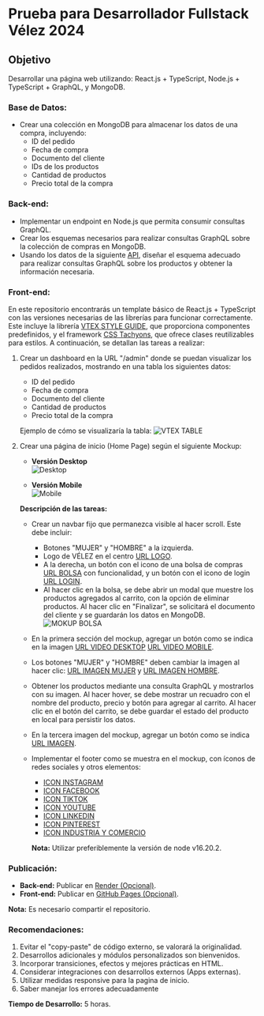 # Prueba para Desarrollador Fullstack Vélez 2024

## Objetivo
Desarrollar una página web utilizando: React.js + TypeScript, Node.js + TypeScript + GraphQL, y MongoDB.

### Base de Datos:
- Crear una colección en MongoDB para almacenar los datos de una compra, incluyendo:
    - ID del pedido
    - Fecha de compra
    - Documento del cliente
    - IDs de los productos
    - Cantidad de productos
    - Precio total de la compra

### Back-end:
- Implementar un endpoint en Node.js que permita consumir consultas GraphQL.
- Crear los esquemas necesarios para realizar consultas GraphQL sobre la colección de compras en MongoDB.
- Usando los datos de la siguiente [API](https://qacuerosvelez.vtexcommercestable.com.br/api/catalog_system/pub/products/search/), diseñar el esquema adecuado para realizar consultas GraphQL sobre los productos y obtener la información necesaria.

### Front-end:
En este repositorio encontrarás un template básico de React.js + TypeScript con las versiones necesarias de las librerías para funcionar correctamente. Este incluye la librería [VTEX STYLE GUIDE](https://styleguide.vtex.com/), que proporciona componentes predefinidos, y el framework [CSS Tachyons](https://tachyons.io/#style), que ofrece clases reutilizables para estilos. A continuación, se detallan las tareas a realizar:

1. Crear un dashboard en la URL "/admin" donde se puedan visualizar los pedidos realizados, mostrando en una tabla los siguientes datos:
     - ID del pedido
     - Fecha de compra
     - Documento del cliente
     - Cantidad de productos
     - Precio total de la compra

    Ejemplo de cómo se visualizaría la tabla:
    ![VTEX TABLE](https://qacuerosvelez.vtexassets.com/assets/vtex.file-manager-graphql/images/e533d854-e264-4528-84b1-fb5b0686d03c___2a59e76c4e43dc24e92c01a9a0881351.png)

2. Crear una página de inicio (Home Page) según el siguiente Mockup:

    - **Versión Desktop**  
    ![Desktop](https://qacuerosvelez.vtexassets.com/assets/vtex.file-manager-graphql/images/936480a6-74c7-4a77-8cb3-d5dae8d346fb___255447a52203bc4e30cc4e362f74cfd9.jpg)
    
    - **Versión Mobile**  
    ![Mobile](https://qacuerosvelez.vtexassets.com/assets/vtex.file-manager-graphql/images/71cd6c66-376e-4ba1-8c3a-a3c72226a6cd___fca530bbc25b241786e15412b89d76bb.jpg)

    **Descripción de las tareas:**
    - Crear un navbar fijo que permanezca visible al hacer scroll. Este debe incluir:
        - Botones "MUJER" y "HOMBRE" a la izquierda.
        - Logo de VÉLEZ en el centro [URL LOGO](https://cuerosvelezco.vtexassets.com/assets/vtex/assets-builder/cuerosvelezco.storetheme/1.0.17/svgs/logo-velez___809b118a59d617f3ad6fbebb950fdb8f.svg).
        - A la derecha, un botón con el icono de una bolsa de compras [URL BOLSA](https://cuerosvelezco.vtexassets.com/arquivos/miniCart2.svg) con funcionalidad, y un botón con el icono de login [URL LOGIN](https://cuerosvelezco.vtexassets.com/arquivos/account02.svg).
        - Al hacer clic en la bolsa, se debe abrir un modal que muestre los productos agregados al carrito, con la opción de eliminar productos. Al hacer clic en "Finalizar", se solicitará el documento del cliente y se guardarán los datos en MongoDB.
        ![MOKUP BOLSA](https://qacuerosvelez.vtexassets.com/assets/vtex.file-manager-graphql/images/22c57923-5479-4649-a0bc-f53656c5a125___d434dc79ae21314599e7e33570588e83.png)
    - En la primera sección del mockup, agregar un botón como se indica en la imagen [URL VIDEO DESKTOP](https://cuerosvelezco.vtexcommercestable.com.br/api/dataentities/AA/documents/876/video/attachments/cap1_ban_desktp.mp4) [URL VIDEO MOBILE](https://cuerosvelezco.vtexcommercestable.com.br/api/dataentities/AA/documents/877/video/attachments/cap1_ban_mbile.mp4).
    - Los botones "MUJER" y "HOMBRE" deben cambiar la imagen al hacer clic: [URL IMAGEN MUJER](https://cuerosvelezco.vtexassets.com/assets/vtex.file-manager-graphql/images/c8c9872d-c9ac-4156-8410-01c780c569c5___607cd69d7a9fb84838e4923578621b85.jpg) y [URL IMAGEN HOMBRE](https://cuerosvelezco.vtexassets.com/assets/vtex.file-manager-graphql/images/13c6de0e-6d36-4bbb-9c75-82457ce8df70___000e8dd8c03ebbbf633733626b307dce.jpg).
    - Obtener los productos mediante una consulta GraphQL y mostrarlos con su imagen. Al hacer hover, se debe mostrar un recuadro con el nombre del producto, precio y botón para agregar al carrito. Al hacer clic en el botón del carrito, se debe guardar el estado del producto en local para persistir los datos.
    - En la tercera imagen del mockup, agregar un botón como se indica [URL IMAGEN](https://cuerosvelezco.vtexassets.com/assets/vtex.file-manager-graphql/images/0d4ff15f-3e84-4962-a45b-8b5580ae7770___1af093372608055184268a51e91ab168.jpg).
    - Implementar el footer como se muestra en el mockup, con íconos de redes sociales y otros elementos:
        - [ICON INSTAGRAM](https://cuerosvelezco.vtexassets.com/assets/vtex/assets-builder/cuerosvelezco.storetheme/1.0.17/svgs/home/outline-instagram___617fd1332ff0715da96f9446696122f7.svg)
        - [ICON FACEBOOK](https://cuerosvelezco.vtexassets.com/assets/vtex/assets-builder/cuerosvelezco.storetheme/1.0.17/svgs/home/outline-facebook___6e1615d55aac55794435fe8d695c0a7e.svg)
        - [ICON TIKTOK](https://cuerosvelezco.vtexassets.com/assets/vtex/assets-builder/cuerosvelezco.storetheme/1.0.17/svgs/home/outline-tiktok___572da0db9892477e37214a7a21ae0490.svg)
        - [ICON YOUTUBE](https://cuerosvelezco.vtexassets.com/assets/vtex/assets-builder/cuerosvelezco.storetheme/1.0.17/svgs/home/outline-youtube___263827c4c87b0364f40c7d6f68fefab5.svg)
        - [ICON LINKEDIN](https://cuerosvelezco.vtexassets.com/assets/vtex/assets-builder/cuerosvelezco.storetheme/1.0.17/svgs/home/outline-linkedin___420948e38707c9909ee65de29cdbca49.svg)
        - [ICON PINTEREST](https://cuerosvelezco.vtexassets.com/assets/vtex/assets-builder/cuerosvelezco.storetheme/1.0.17/svgs/home/outline-pinterest___fcd9ac31e61143fec4a187d0bdc23098.svg)
        - [ICON INDUSTRIA Y COMERCIO](https://cuerosvelezco.vtexassets.com/arquivos/logo-sic.png)
      
      **Nota:** Utilizar preferiblemente la versión de node v16.20.2.

### Publicación:
- **Back-end:** Publicar en [Render (Opcional)](https://render.com/).
- **Front-end:** Publicar en [GitHub Pages (Opcional)](https://pages.github.com/).

**Nota:** Es necesario compartir el repositorio.

### Recomendaciones:
1. Evitar el "copy-paste" de código externo, se valorará la originalidad.
2. Desarrollos adicionales y módulos personalizados son bienvenidos.
3. Incorporar transiciones, efectos y mejores prácticas en HTML.
4. Considerar integraciones con desarrollos externos (Apps externas).
5. Utilizar medidas responsive para la pagina de inicio.
6. Saber manejar los errores adecuadamente

**Tiempo de Desarrollo:** 5 horas.
